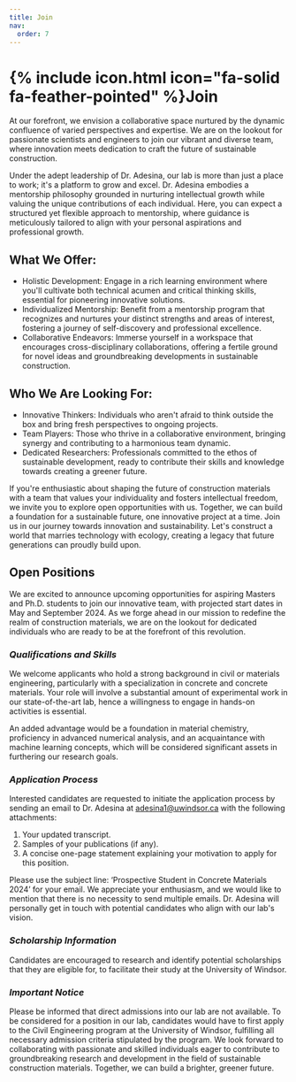 ```yaml
---
title: Join
nav:
  order: 7
---
```


# {% include icon.html icon="fa-solid fa-feather-pointed" %}Join

At our forefront, we envision a collaborative space nurtured by the dynamic confluence of varied perspectives and expertise. We are on the lookout for passionate scientists and engineers to join our vibrant and diverse team, where innovation meets dedication to craft the future of sustainable construction.

Under the adept leadership of Dr. Adesina, our lab is more than just a place to work; it's a platform to grow and excel. Dr. Adesina embodies a mentorship philosophy grounded in nurturing intellectual
growth while valuing the unique contributions of each individual. Here, you can expect a structured yet flexible approach to mentorship, where guidance is meticulously tailored to align with your personal aspirations and professional growth.

## What We Offer:

* Holistic Development: Engage in a rich learning environment where you&#39;ll cultivate both technical acumen and critical thinking skills, essential for pioneering innovative solutions.
* Individualized Mentorship: Benefit from a mentorship program that recognizes and nurtures your distinct strengths and areas of interest, fostering a journey of self-discovery and professional excellence.
* Collaborative Endeavors: Immerse yourself in a workspace that encourages cross-disciplinary collaborations, offering a fertile ground for novel ideas and groundbreaking developments in sustainable construction.

## Who We Are Looking For:
* Innovative Thinkers: Individuals who aren't afraid to think outside the box and bring fresh perspectives to ongoing projects.
* Team Players: Those who thrive in a collaborative environment, bringing synergy and contributing to a harmonious team dynamic.
* Dedicated Researchers: Professionals committed to the ethos of sustainable development, ready to contribute their skills and knowledge towards creating a greener future.

If you're enthusiastic about shaping the future of construction materials with a team that values your individuality and fosters intellectual freedom, we invite you to explore open opportunities with us. 
Together, we can build a foundation for a sustainable future, one innovative project at a time.
Join us in our journey towards innovation and sustainability. Let&#39;s construct a world that marries
technology with ecology, creating a legacy that future generations can proudly build upon.

## Open Positions

We are excited to announce upcoming opportunities for aspiring Masters and Ph.D. students to join our innovative team, with projected start dates in May and September 2024. As we forge ahead in our
mission to redefine the realm of construction materials, we are on the lookout for dedicated individuals who are ready to be at the forefront of this revolution.

### *Qualifications and Skills*
We welcome applicants who hold a strong background in civil or materials engineering, particularly with a specialization in concrete and concrete materials. Your role will involve a substantial amount of experimental work in our state-of-the-art lab, hence a willingness to engage in hands-on activities is essential.

An added advantage would be a foundation in material chemistry, proficiency in advanced numerical analysis, and an acquaintance with machine learning concepts, which will be considered significant assets in furthering our research goals.

### *Application Process*
Interested candidates are requested to initiate the application process by sending an email to Dr. Adesina at adesina1@uwindsor.ca with the following attachments:
1. Your updated transcript.
2. Samples of your publications (if any).
3. A concise one-page statement explaining your motivation to apply for this position.
   
Please use the subject line: ‘Prospective Student in Concrete Materials 2024’ for your email. We
appreciate your enthusiasm, and we would like to mention that there is no necessity to send multiple
emails. Dr. Adesina will personally get in touch with potential candidates who align with our lab's vision.

### *Scholarship Information*
Candidates are encouraged to research and identify potential scholarships that they are eligible for, to facilitate their study at the University of Windsor.

### *Important Notice*

Please be informed that direct admissions into our lab are not available. To be considered for a position in our lab, candidates would have to first apply to the Civil Engineering program at the University of Windsor, fulfilling all necessary admission criteria stipulated by the program. We look forward to collaborating with passionate and skilled individuals eager to contribute to
groundbreaking research and development in the field of sustainable construction materials. Together, we can build a brighter, greener future.
